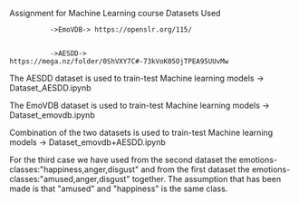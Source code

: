 Assignment for Machine Learning course
Datasets Used 

              ->EmoVDB-> https://openslr.org/115/ 


              ->AESDD-> https://mega.nz/folder/0ShVXY7C#-73kVoK05OjTPEA95UUvMw
              
              
The AESDD dataset is used to train-test Machine learning models ->  Dataset_AESDD.ipynb


The EmoVDB dataset is used to train-test Machine learning models -> Dataset_emovdb.ipynb


Combination of the two datasets is used to train-test Machine learning models -> Dataset_emovdb+AESDD.ipynb

For the third case we have used from the second dataset the emotions-classes:"happiness,anger,disgust"
and from the first dataset the emotions-classes:"amused,anger,disgust" together. 
The assumption that has been made is that "amused" and "happiness" is the same class.

